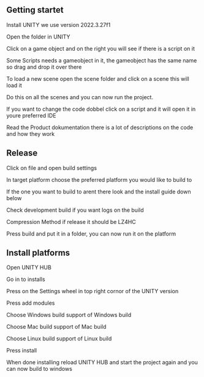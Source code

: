 
## Getting startet
Install UNITY we use version 2022.3.27f1

Open the folder in UNITY

Click on a game object and on the right you will see if there is a script on it

Some Scripts needs a gameobject in it, the gameobject has the same name so drag and drop it over there 

To load a new scene open the scene folder and click on a scene this will load it

Do this on all the scenes and you can now run the project.

If you want to change the code dobbel click on a script and it will open it in youre preferred IDE

Read the Product dokumentation there is a lot of descriptions on the code and how they work


## Release
Click on file and open build settings

In target platform choose the preferred platform you would like to build to

If the one you want to build to arent there look and the install guide down below

Check development build if you want logs on the build

Compression Method if release it should be LZ4HC

Press build and put it in a folder, you can now run it on the platform 

## Install platforms
Open UNITY HUB

Go in to installs

Press on the Settings wheel in top right cornor of the UNITY version 

Press add modules

Choose Windows build support of Windows build

Choose Mac build support of Mac build

Choose Linux build support of Linux build

Press install

When done installing reload UNITY HUB and start the project again and you can now build to windows






